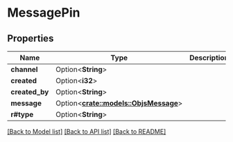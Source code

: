 # MessagePin

## Properties

Name | Type | Description | Notes
------------ | ------------- | ------------- | -------------
**channel** | Option<**String**> |  | [optional]
**created** | Option<**i32**> |  | [optional]
**created_by** | Option<**String**> |  | [optional]
**message** | Option<[**crate::models::ObjsMessage**](objs_message.md)> |  | [optional]
**r#type** | Option<**String**> |  | [optional]

[[Back to Model list]](../README.md#documentation-for-models) [[Back to API list]](../README.md#documentation-for-api-endpoints) [[Back to README]](../README.md)


